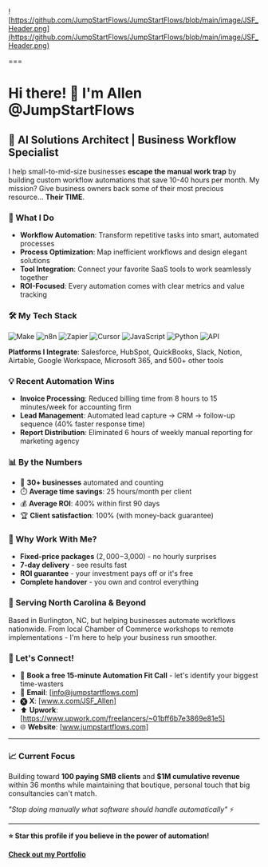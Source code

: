 ![https://github.com/JumpStartFlows/JumpStartFlows/blob/main/image/JSF_Header.png](https://github.com/JumpStartFlows/JumpStartFlows/blob/main/image/JSF_Header.png)

===

# Hi there! 👋 I'm Allen @JumpStartFlows

## 🚀 AI Solutions Architect | Business Workflow Specialist

I help small-to-mid-size businesses **escape the manual work trap** by building custom workflow automations that save 10-40 hours per month. My mission? Give business owners back some of their most precious resource... **Their TIME**.

### 🎯 What I Do
- **Workflow Automation**: Transform repetitive tasks into smart, automated processes
- **Process Optimization**: Map inefficient workflows and design elegant solutions  
- **Tool Integration**: Connect your favorite SaaS tools to work seamlessly together
- **ROI-Focused**: Every automation comes with clear metrics and value tracking

### 🛠️ My Tech Stack
![Make](https://img.shields.io/badge/Make-6366F1?style=flat-square&logo=integromat&logoColor=white)
![n8n](https://img.shields.io/badge/n8n-FF6D6D?style=flat-square&logo=n8n&logoColor=white)
![Zapier](https://img.shields.io/badge/Zapier-FF4A00?style=flat-square&logo=zapier&logoColor=white)
![Cursor](https://img.shields.io/badge/Cursor-000000?style=flat-square&logo=cursor&logoColor=black)
![JavaScript](https://img.shields.io/badge/JavaScript-F7DF1E?style=flat-square&logo=javascript&logoColor=black)
![Python](https://img.shields.io/badge/Python-3776AB?style=flat-square&logo=python&logoColor=white)
![API](https://img.shields.io/badge/REST_APIs-02569B?style=flat-square&logo=fastapi&logoColor=white)

**Platforms I Integrate**: Salesforce, HubSpot, QuickBooks, Slack, Notion, Airtable, Google Workspace, Microsoft 365, and 500+ other tools

### 💡 Recent Automation Wins
- **Invoice Processing**: Reduced billing time from 8 hours to 15 minutes/week for accounting firm
- **Lead Management**: Automated lead capture → CRM → follow-up sequence (40% faster response time)
- **Report Distribution**: Eliminated 6 hours of weekly manual reporting for marketing agency

### 📊 By the Numbers
- 🎯 **30+ businesses** automated and counting
- ⏱️ **Average time savings**: 25 hours/month per client
- 💰 **Average ROI**: 400% within first 90 days
- 🏆 **Client satisfaction**: 100% (with money-back guarantee)

### 🌟 Why Work With Me?
- **Fixed-price packages** ($2,000-$3,000) - no hourly surprises
- **7-day delivery** - see results fast
- **ROI guarantee** - your investment pays off or it's free
- **Complete handover** - you own and control everything

### 📍 Serving North Carolina & Beyond
Based in Burlington, NC, but helping businesses automate workflows nationwide. From local Chamber of Commerce workshops to remote implementations - I'm here to help your business run smoother.

### 🤝 Let's Connect!
- 📆 **Book a free 15-minute Automation Fit Call** - let's identify your biggest time-wasters
- 📧 **Email**: [info@jumpstartflows.com]
- 🅧 **X**: [www.x.com/JSF_Allen]
- ⬆️ **Upwork**:  [https://www.upwork.com/freelancers/~01bff6b7e3869e81e5]
- 🌐 **Website**: [www.jumpstartflows.com]

---

### 📈 Current Focus
Building toward **100 paying SMB clients** and **$1M cumulative revenue** within 36 months while maintaining that boutique, personal touch that big consultancies can't match.

*"Stop doing manually what software should handle automatically"* ⚡

---

**⭐ Star this profile if you believe in the power of automation!**

[**Check out my Portfolio**](https://jumpstartflows.github.io/Portfolio/)

<!--
**Fun fact**: Every automation I build includes a dashboard so you can track exactly how much time and money you're saving!
-->
